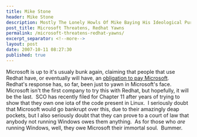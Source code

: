 ```yaml
---
title: Mike Stone
header: Mike Stone
description: Mostly The Lonely Howls Of Mike Baying His Ideological Purity At The Moon
post_title: Microsoft Threatens, Redhat Yawns
permalink: /microsoft-threatens-redhat-yawns/
excerpt_separator: <!--more-->
layout: post
date: 2007-10-11 08:27:30
published: true
---
```



Microsoft is up to it's usualy bunk again, claiming that people that use Redhat have, or eventually will have, an [obligation to pay Microsoft](http://osnews.com/story.php/18759/Red-Hat-Calm-in-Face-of-Microsofts-Renewed-Patent-Claims/).  Redhat's response has, so far, been just to yawn in Microsoft's face.  Microsoft isn't the first company to try this with Redhat, but hopefully, it will be the last.  SCO has recently filed for Chapter 11 after years of trying to show that they own one iota of the code present in Linux.  I seriously doubt that Microsoft would go bankrupt over this, due to their amazingly deap pockets, but I also seriously doubt that they can prove to a court of law that anybody not running Windows owes them anything.  As for those who _are_ running Windows, well, they owe Microsoft their immortal soul.  Bummer.
